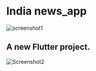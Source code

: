 # India news_app

![screenshot1](https://user-images.githubusercontent.com/68140538/89886392-2e124180-dbea-11ea-8ff8-682c5ad6c6df.jpeg)

## A new Flutter project.

![Screenshot2](https://user-images.githubusercontent.com/68140538/89886387-2ce11480-dbea-11ea-8b27-850ca47e5342.jpeg)

